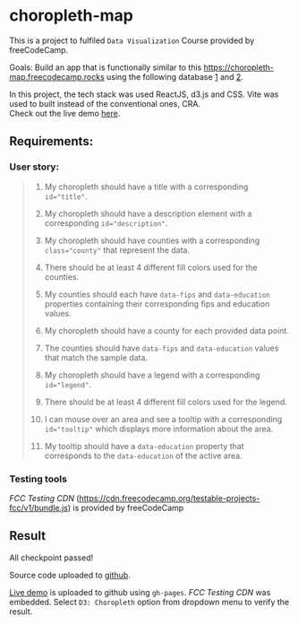 # choropleth-map

This is a project to fulfiled <code>Data Visualization</code> Course provided by freeCodeCamp.

Goals: Build an app that is functionally similar to this https://choropleth-map.freecodecamp.rocks using the following database [1](https://cdn.freecodecamp.org/testable-projects-fcc/data/choropleth_map/counties.json) and [2](https://cdn.freecodecamp.org/testable-projects-fcc/data/choropleth_map/education.json).

In this project, the tech stack was used ReactJS, d3.js and CSS. Vite was used to built instead of the conventional ones, CRA.<br>
Check out the live demo [here](https://ndtrung-dev.github.io/choropleth-map).

## Requirements:

### User story:
>
> 1. My choropleth should have a title with a corresponding <code>id="title"</code>.
>
> 1. My choropleth should have a description element with a corresponding <code>id="description"</code>.
>
> 1. My choropleth should have counties with a corresponding <code>class="county"</code></code> that represent the data.
>
> 1. There should be at least 4 different fill colors used for the counties.
>
> 1. My counties should each have <code>data-fips</code> and <code>data-education</code> properties containing their corresponding fips and education values.
>
> 1. My choropleth should have a county for each provided data point.
>
> 1. The counties should have <code>data-fips</code> and <code>data-education</code> values that match the sample data.
>
> 1. My choropleth should have a legend with a corresponding <code>id="legend"</code>.
>
> 1. There should be at least 4 different fill colors used for the legend.
>
> 1. I can mouse over an area and see a tooltip with a corresponding <code>id="tooltip"</code> which displays more information about the area.
>
> 1. My tooltip should have a <code>data-education</code> property that corresponds to the <code>data-education</code> of the active area.

### Testing tools

<em>FCC Testing CDN</em> (https://cdn.freecodecamp.org/testable-projects-fcc/v1/bundle.js) is provided by freeCodeCamp

## Result

All checkpoint passed!

Source code uploaded to [github](https://github.com/ndtrung-dev/choropleth-map).

[Live demo](https://ndtrung-dev.github.io/choropleth-map) is uploaded to github using <code>gh-pages</code>. <em>FCC Testing CDN</em> was embedded. Select <code>D3: Choropleth</code> option from dropdown menu to verify the result.
